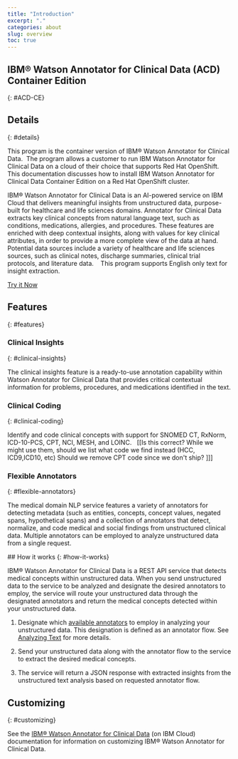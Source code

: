 ```yaml
---
title: "Introduction"
excerpt: "."
categories: about
slug: overview
toc: true
---
```

## IBM&reg; Watson Annotator for Clinical Data (ACD) Container Edition
{: #ACD-CE}

## Details
{: #details}

This program is the container version of IBM® Watson Annotator for Clinical Data.  The program allows a customer to run IBM Watson Annotator for Clinical Data on a cloud of their choice that supports Red Hat OpenShift.  This documentation discusses how to install IBM Watson Annotator for Clinical Data Container Edition on a Red Hat OpenShift cluster.

IBM® Watson Annotator for Clinical Data is an AI-powered service on IBM Cloud that delivers meaningful insights from unstructured data, purpose-built for healthcare and life sciences domains. Annotator for Clinical Data extracts key clinical concepts from natural language text, such as conditions, medications, allergies, and procedures. These features are enriched with deep contextual insights, along with values for key clinical attributes, in order to provide a more complete view of the data at hand. Potential data sources include a variety of healthcare and life sciences sources, such as clinical notes, discharge summaries, clinical trial protocols, and literature data.
 
 This program supports English only text for insight extraction. 

[Try it Now](https://acd-try-it-out.mybluemix.net/preview)

## Features
{: #features}

### Clinical Insights
{: #clinical-insights}

The clinical insights feature is a ready-to-use annotation capability within Watson Annotator for Clinical Data that provides critical contextual information for problems, procedures, and medications identified in the text.

### Clinical Coding
{: #clinical-coding}

Identify and code clinical concepts with support for SNOMED CT, RxNorm, ICD-10-PCS, CPT, NCI, MESH, and LOINC.   [[Is this correct? While we might use them, should we list what code we find instead (HCC, ICD9,ICD10, etc) Should we remove CPT code since we don't ship? ]]]

### Flexible Annotators
{: #flexible-annotators}

The medical domain NLP service features a variety of annotators for detecting metadata (such as entities, concepts, concept values, negated spans, hypothetical spans)
 and a collection of annotators that detect, normalize, and code medical and social findings from unstructured clinical data. Multiple annotators can be employed
 to analyze unstructured data from a single request.

## How it works
{: #how-it-works}

IBM® Watson Annotator for Clinical Data is a REST API service that detects medical concepts within unstructured data.
When you send unstructured data to the service to be analyzed and designate the desired annotators to employ,
the service will route your unstructured data through the designated annotators and return the medical concepts detected within your unstructured data.

1.  Designate which [available annotators](https://cloud.ibm.com/docs/wh-acd?topic=wh-acd-overview#available-annotators) to employ in analyzing your unstructured data.
    This designation is defined as an annotator flow. See [Analyzing Text](https://cloud.ibm.com/docs/wh-acd?topic=wh-acd-analyze_text) for more details.

2.  Send your unstructured data along with the annotator flow to the service to extract the desired medical concepts.

3.  The service will return a JSON response with extracted insights from the unstructured text analysis based on requested annotator flow.

## Customizing
{: #customizing}

See the [IBM® Watson Annotator for Clinical Data](https://cloud.ibm.com/docs/wh-acd?topic=wh-acd-customizing) (on IBM Cloud) documentation for information on customizing IBM® Watson Annotator for Clinical Data.
